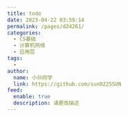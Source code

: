 ```yaml
---
title: todo
date: 2023-04-22 03:59:14
permalink: /pages/d24261/
categories:
  - CS基础
  - 计算机网络
  - 应用层
tags:
  - 
author: 
  name: 小孙同学
  link: https://github.com/sun0225SUN
feed: 
  enable: true
  description: 请更改描述
---
```

